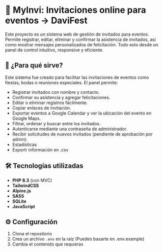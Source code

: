 # 🎉 MyInvi: Invitaciones online para eventos -> DaviFest

Este proyecto es un sistema web de gestión de invitados para eventos. Permite registrar, editar, eliminar y confirmar la asistencia de invitados, así como mostrar mensajes personalizados de felicitación. Todo esto desde un panel de control intuitivo, responsive y eficiente.

## 🚀 ¿Para qué sirve?

Este sistema fue creado para facilitar las invitaciones de eventos como fiestas, bodas o reuniones especiales. El panel permite:

- Registrar invitados con nombre y contacto.
- Confirmar su asistencia y agregar felicitaciones.
- Editar o eliminar registros fácilmente.
- Copiar enlaces de invitación.
- Exportar eventos a Google Calendar y ver la ubicación del evento en Google Maps.
- Filtrar, ordenar y buscar entre los invitados.
- Autenticarse mediante una contraseña de administrador.
- Recibir solicitudes de nuevos invitados (pendiente de aprobación por admin).
- Estadísticas
- Exportr información en .csv

## 🛠 Tecnologías utilizadas

- **PHP 8.3** (con MVC)  
- **TailwindCSS**  
- **Alpine.js**  
- **SASS** 
- **SQLite**
- **JavaScript**

## ⚙️ Configuración

1. Clona el repositorio
2. Crea un archivo `.env` en la raíz (Puedes basarte en .env.example)
3. Cambia el contenido que requieras